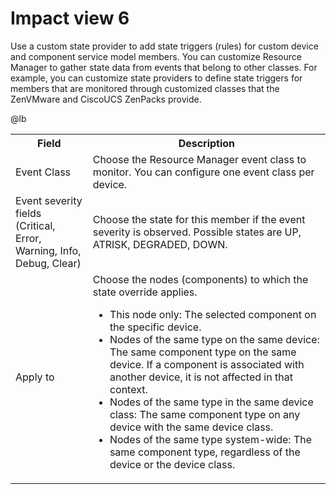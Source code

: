 # Impact view 6

Use a custom state provider to add state triggers (rules) for custom
device and component service model members. You can customize Resource
Manager to gather state data from events that belong to other classes.
For example, you can customize state providers to define state triggers
for members that are monitored through customized classes that the
ZenVMware and CiscoUCS ZenPacks provide.

@lb[](img/impact-view6-policy-dialog-custom-state.png)

<table>
<tbody>
<tr markdown="1">
<th>Field</th>
<th>Description</th>
</tr>

<tr markdown="1">
<td> Event Class </td>
<td>Choose the Resource Manager event class to monitor. You can configure one event class per device.</td>
</tr>
<tr markdown="1">
<td>Event severity fields (Critical, Error,<br />
Warning, Info, Debug, Clear)</td>
<td>Choose the state for this member if the event severity is observed. Possible states are UP, ATRISK, DEGRADED, DOWN.</td>
</tr>
<tr markdown="1">
<td> Apply to </td>
<td>Choose the nodes (components) to which the state override applies.
<ul>
<li> This node only: The selected component on the specific device.</li>
<li> Nodes of the same type on the same device: The same component type on the same device. If a component is associated with another device, it is not affected in that context.</li>
<li> Nodes of the same type in the same device class: The same component type on any device with the same device class.</li>
<li> Nodes of the same type system-wide: The same component type, regardless of the device or the device class.</li>
</ul></td>
</tr>
</tbody>
</table>


